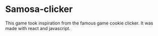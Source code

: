 # Samosa-clicker

This game took inspiration from the famous game cookie clicker. It was made with react and javascript.

